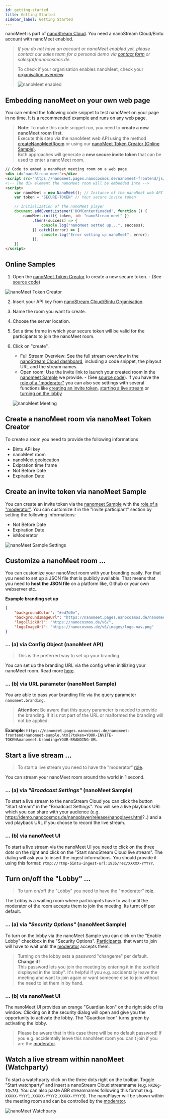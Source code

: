 ```yaml
---
id: getting-started
title: Getting Started
sidebar_label: Getting Started
---
```


nanoMeet is part of [nanoStream Cloud](https://bintu-cloud-frontend.nanocosmos.de). 
You need a nanoStream Cloud/Bintu account with nanoMeet enabled.

> *If you do not have an account or nanoMeet enabled yet, please contact our sales team for a personal demo via [contact form](https://www.nanocosmos.de/nanomeet/?demo&utm_source=nanoMeet_Docs&utm_medium=nanocosmos&utm_campaign=nanoMeet&utm_content=CTA_Requirements) or sales(at)nanocosmos.de.*
>
> To check if your organisation enables nanoMeet, check your [organisation overview](https://bintu-cloud-frontend.nanocosmos.de/organisation).
>
>  ![nanoMeet enabled](assets/enable-nanomeet.jpg)


## Embedding nanoMeet on your own web page

You can embed the following code snippet to test nanoMeet on your page in no time. It is a recommended example and runs on any web page. 

> **Note**: To make this code snippet run, you need to **create a new nanoMeet room first**. <br/>
> Execute this step via the nanoMeet web API using the method [createNanoMeetRoom](api#nanomeetcreatenanomeetroomapikey-roomsetup--promisesuccesserror) or using our [nanoMeet Token Creator (Online Sample)]((https://nanomeet.pages.nanocosmos.de/nanomeet-frontend/nanomeet-helper.html?bintu.apikey=YOUR-API-KEY&nanomeet.room=YOUR-ROOM-NAME)). <br/>
> Both approaches will generate a **new secure invite token** that can be used to enter a nanoMeet room.


```html
// Code to embed a nanoMeet meeting room on a web page
<div id="nanoStream-meet"></div>
<script src="https://nanomeet.pages.nanocosmos.de/nanomeet-frontend/js/nanomeet.js"></script>
<!-- The div element the nanoMeet room will be embedded into -->
<script>
    var nanoMeet = new NanoMeet(); // Instance of the nanoMeet web API
    var token = "SECURE-TOKEN" // Your secure invite token

    // Initialization of the nanoMeet player
    document.addEventListener('DOMContentLoaded', function () {
        nanoMeet.init({ token, id: "nanoStream-meet" })
            .then((success) => {
                console.log("nanoMeet setted up...", success);
            }).catch((error) => {
                console.log("Error setting up nanoMeet", error);
            });
    })
</script>
```

## Online Samples

1. Open the [nanoMeet Token Creator](https://nanomeet.pages.nanocosmos.de/nanomeet-frontend/nanomeet-helper.html?bintu.apikey=YOUR-API-KEY&nanomeet.room=YOUR-ROOM-NAME) to create a new secure token.  - (See [source code](source-code#nanomeet-token-creator-source-code)) 

![nanoMeet Token Creator](assets/nanomeet-helper.jpg)

2. Insert your API key from [nanoStream Cloud/Bintu Organisation](https://bintu-cloud-frontend.nanocosmos.de/organisation).
3. Name the room you want to create.
4. Choose the server location.
5. Set a time frame in which your secure token will be valid for the participants to join the nanoMeet room.
6. Click on "create".
   - Full Stream Overview: See the full stream overview in the [nanoStream Cloud dashboard](https://bintu-cloud-frontend.nanocosmos.de/), including a code snippet, the playout URL and the stream names.
   - Open room: Use the invite link to launch your created room in the [nanomeet Sample](https://nanomeet.pages.nanocosmos.de/nanomeet-frontend/nanomeet-sample.html?token=) we provide.  - (See [source code](source-code#nanomeet-sample-source-code)). If you have the [role of a "moderator"](introduction#roles) you can also see settings with several functions like [creating an invite token](#create-an-invite-token-via-nanomeet-sample),  [starting a live stream](#start-a-live-stream-) or [turning on the lobby](#turn-onoff-the-lobby-)

   ![nanoMeet Meeting](assets/nanomeet-meeting.jpg)

## Create a nanoMeet room via nanoMeet Token Creator

To create a room you need to provide the following informations
 - Bintu API key
 - nanoMeet room
 - nanoMeet geolocation
 - Exipration time frame
  - Not Before Date
  - Expiration Date

## Create an invite token via nanoMeet Sample

You can create an invite token via the [nanomeet Sample](https://nanomeet.pages.nanocosmos.de/nanomeet-frontend/nanomeet-sample.html?token=) with the [role of a "moderator"](introduction#roles).
You can customize it in the "Invite participant" section by setting the following informations:
- Not Before Date
- Expiration Date
- isModerator

![nanoMeet Sample Settings](assets/nanomeet-ui-settings.jpg)

## Customize a nanoMeet room ...

You can customize your nanoMeet room with your branding easily.
For that you need to set up a JSON file that is publicly available. That means that you need to **host the JSON file** on a platform like, Github or your own webserver etc..

**Example branding set up**

```json
{
    "backgroundColor": "#ed7d0e",
    "backgroundImageUrl": "https://nanomeet.pages.nanocosmos.de/nanomeet-frontend/img/bg.png",
    "logoClickUrl": "https://nanocosmos.de/v6/",
    "logoImageUrl": "https://nanocosmos.de/v6/images/logo-nav.png"
}
```
### ... (a) via Config Object (nanoMeet API)

> This is the preferred way to set up your branding.

You can set up the branding URL via the config when initilizing your nanoMeet room. Read more [here](api#nanomeetinitconfig--promisesuccesserror).

### ... (b) via URL parameter (nanoMeet Sample)

You are able to pass your branding file via the query parameter `nanomeet.branding`.

> **Attention**: Be aware that this query parameter is needed to provide the branding. If it is not part of the URL or malformed the branding will not be applied.

**Example**: `https://nanomeet.pages.nanocosmos.de/nanomeet-frontend/nanomeet-sample.html?token=YOUR-INVITE-TOKEN&nanomeet.branding=YOUR-BRANDING-URL`

## Start a live stream ...

> To start a live stream you need to have the "moderator" [role](introduction#roles).

You can stream your nanoMeet room around the world in 1 second.

### ... (a) via *"Broadcast Settings"* (nanoMeet Sample)

To start a live stream to the nanoStream Cloud you can click the button "Start stream" in the "Broadcast Settings". You will see a live playback URL which you can share with your audience (e.g. https://demo.nanocosmos.de/nanoplayer/release/nanoplayer.html?..) and a vod playback URL if you choose to record the live stream.


### ... (b) via nanoMeet UI

To start a live stream via the nanoMeet UI you need to click on the three dots on the right and click on the "Start nanoStream Cloud live stream". The dialog will ask you to insert the ingest informations. You should provide it using this format: `rtmp://rtmp-bintu-ingest-url:1935/rec/XXXXX-YYYYY`.

## Turn on/off the "Lobby" ...

> To turn on/off the "Lobby" you need to have the "moderator" [role](introduction#roles).

The Lobby is a waiting room where particiapnts have to wait until the moderator of the room accepts  them to join the meeting. Its turnt off per default.


### ... (a) via *"Security Options"* (nanoMeet Sample)

To turn on the lobby via the nanoMeet Sample you can click on the "Enable Lobby" checkbox in the "Security Options". 
[Participants](introduction#roles). that want to join will have to wait until the [moderator](introduction#roles) accepts them.

> Turning on the lobby sets a password "changeme" per default. **Change it!** <br/>
> This password lets you join the meeting by entering it in the textfield displayed in the lobby".
> It's helpful if you e.g. accidentally leave the meeting and want to join again or want someone else to join without the need to let them in by hand.

### ... (b) via nanoMeet UI

The nanoMeet UI provides an orange "Guardian Icon" on the right side of its window. Clicking on it the security dialog will open and give you the opportunity to activate the lobby. The "Guardian Icon" turns green by activating the lobby.

> Please be aware that in this case there will be no default password! If you e.g. accidentally leave this nanoMeet room you can't join if you are the [moderator](introduction#roles).

## Watch a live stream within nanoMeet (Watchparty)

To start a watchparty click on the three dots right on the toolbar. Toggle "Start watchparty" and insert a nanoStream Cloud streamname (e.g. `HX26g-1Qs78`). You can also paste ABR streamnames following this format (e.g. `XXXXX-YYYY1,XXXXX-YYYY2,XXXXX-YYYY3`). The nanoPlayer will be shown within the meeting room and can be controlled by the [moderator](introduction#roles).

![nanoMeet Watchparty](assets/nanomeet-watchparty.jpg)

